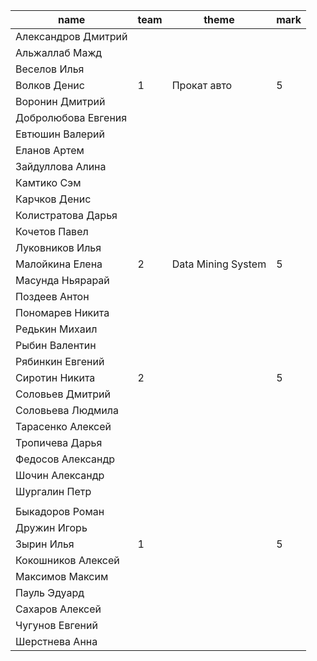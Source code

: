 
| name                | team | theme | mark |
| ------------------- | ---- | ----- | ---- |
| Александров Дмитрий |     |     |     |
| Альжаллаб Мажд |     |     |     |
| Веселов Илья |     |     |     |
| Волков Денис | 1   |  Прокат авто   | 5   |
| Воронин Дмитрий |     |     |     |
| Добролюбова Евгения |     |     |     |
| Евтюшин Валерий |     |     |     |
| Еланов Артем |     |     |     |
| Зайдуллова Алина |     |     |     |
| Камтико Сэм |     |     |     |
| Карчков Денис |     |     |     |
| Колистратова Дарья |     |     |     |
| Кочетов Павел |     |     |     |
| Луковников Илья |     |     |     |
| Малойкина Елена | 2   | Data Mining System    | 5   |
| Масунда Ньярарай |     |     |     |
| Поздеев Антон |     |     |     |
| Пономарев Никита |     |     |     |
| Редькин Михаил |     |     |     |
| Рыбин Валентин |     |     |     |
| Рябинкин Евгений |     |     |     |
| Сиротин Никита | 2   |     | 5   |
| Соловьев Дмитрий |     |     |     |
| Соловьева Людмила |     |     |     |
| Тарасенко Алексей |     |     |     |
| Тропичева Дарья |     |     |     |
| Федосов Александр |     |     |     |
| Шочин Александр |     |     |     |
| Шургалин Петр |     |     |     |
|               |     |     |     |
| Быкадоров Роман |     |     |     |
| Дружин Игорь |     |     |     |
| Зырин Илья | 1   |     | 5   |
| Кокошников Алексей |     |     |     |
| Максимов Максим |     |     |     |
| Пауль Эдуард |     |     |     |
| Сахаров Алексей |     |     |     |
| Чугунов Евгений |     |     |     |
| Шерстнева Анна |     |     |     |
